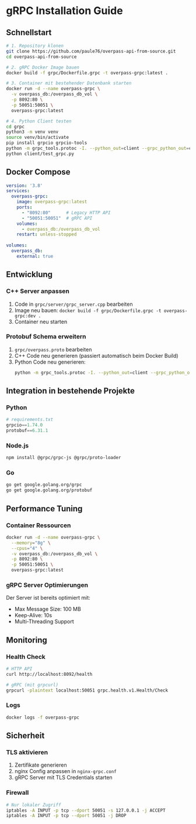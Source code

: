 # gRPC Installation Guide

## Schnellstart

```bash
# 1. Repository klonen
git clone https://github.com/paule76/overpass-api-from-source.git
cd overpass-api-from-source

# 2. gRPC Docker Image bauen
docker build -f grpc/Dockerfile.grpc -t overpass-grpc:latest .

# 3. Container mit bestehender Datenbank starten
docker run -d --name overpass-grpc \
  -v overpass_db:/overpass_db_vol \
  -p 8092:80 \
  -p 50051:50051 \
  overpass-grpc:latest

# 4. Python Client testen
cd grpc
python3 -m venv venv
source venv/bin/activate
pip install grpcio grpcio-tools
python -m grpc_tools.protoc -I. --python_out=client --grpc_python_out=client overpass.proto
python client/test_grpc.py
```

## Docker Compose

```yaml
version: '3.8'
services:
  overpass-grpc:
    image: overpass-grpc:latest
    ports:
      - "8092:80"      # Legacy HTTP API
      - "50051:50051"  # gRPC API
    volumes:
      - overpass_db:/overpass_db_vol
    restart: unless-stopped
    
volumes:
  overpass_db:
    external: true
```

## Entwicklung

### C++ Server anpassen

1. Code in `grpc/server/grpc_server.cpp` bearbeiten
2. Image neu bauen: `docker build -f grpc/Dockerfile.grpc -t overpass-grpc:dev .`
3. Container neu starten

### Protobuf Schema erweitern

1. `grpc/overpass.proto` bearbeiten
2. C++ Code neu generieren (passiert automatisch beim Docker Build)
3. Python Code neu generieren:
   ```bash
   python -m grpc_tools.protoc -I. --python_out=client --grpc_python_out=client overpass.proto
   ```

## Integration in bestehende Projekte

### Python
```python
# requirements.txt
grpcio==1.74.0
protobuf==6.31.1
```

### Node.js
```bash
npm install @grpc/grpc-js @grpc/proto-loader
```

### Go
```bash
go get google.golang.org/grpc
go get google.golang.org/protobuf
```

## Performance Tuning

### Container Ressourcen
```bash
docker run -d --name overpass-grpc \
  --memory="8g" \
  --cpus="4" \
  -v overpass_db:/overpass_db_vol \
  -p 8092:80 \
  -p 50051:50051 \
  overpass-grpc:latest
```

### gRPC Server Optimierungen
Der Server ist bereits optimiert mit:
- Max Message Size: 100 MB
- Keep-Alive: 10s
- Multi-Threading Support

## Monitoring

### Health Check
```bash
# HTTP API
curl http://localhost:8092/health

# gRPC (mit grpcurl)
grpcurl -plaintext localhost:50051 grpc.health.v1.Health/Check
```

### Logs
```bash
docker logs -f overpass-grpc
```

## Sicherheit

### TLS aktivieren

1. Zertifikate generieren
2. nginx Config anpassen in `nginx-grpc.conf`
3. gRPC Server mit TLS Credentials starten

### Firewall
```bash
# Nur lokaler Zugriff
iptables -A INPUT -p tcp --dport 50051 -s 127.0.0.1 -j ACCEPT
iptables -A INPUT -p tcp --dport 50051 -j DROP
```